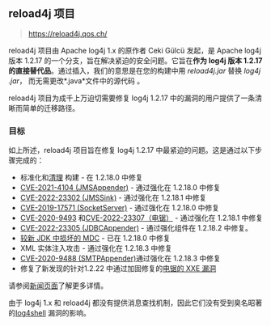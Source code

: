 ## reload4j 项目

> https://reload4j.qos.ch/

reload4j 项目由 Apache log4j 1.x 的原作者 Ceki Gülcü 发起，是 Apache log4j 版本 1.2.17 的一个分支，旨在解决紧迫的安全问题。它旨在**作为 log4j 版本 1.2.17 的直接替代品**。通过插入，我们的意思是在您的构建中用 *reload4j.jar* 替换 *log4j .jar*， 而无需更改*.java*文件中的源代码 。

reload4j 项目为成千上万迫切需要修复 log4j 1.2.17 中的漏洞的用户提供了一条清晰而简单的迁移路径。

### 目标

如上所述，reload4j 项目旨在修复 log4j 1.2.17 中最紧迫的问题。这是通过以下步骤完成的：

- 标准化和[清理](https://github.com/qos-ch/reload4j/issues/1) 构建 - 在 1.2.18.0 中修复
- [CVE-2021-4104 (JMSAppender)](https://cve.report/CVE-2021-4104) - 通过强化在 1.2.18.0 中修复
- [CVE-2022-23302 (JMSSink)](https://cve.report/CVE-2022-23302) - 通过强化在 1.2.18.1 中修复
- [CVE-2019-17571 (SocketServer)](https://cve.report/CVE-2019-17571) - 通过强化在 1.2.18.0 中修复
- [CVE-2020-9493](https://cve.report/CVE-2020-9493) 和[CVE-2022-23307（电锯）](https://cve.report/CVE-2022-23307) - 通过强化在 1.2.18.1 中修复
- [CVE-2022-23305 (JDBCAppender)](https://cve.report/CVE-2022-23305) - 通过强化组件在 1.2.18.2 中修复。
- [较新 JDK 中损坏的 MDC](https://github.com/qos-ch/reload4j/issues/4) - 已在 1.2.18.0 中修复
- XML 实体注入攻击 - 通过强化在 1.2.18.3 中修复
- [CVE-2020-9488 (SMTPAppender)](https://cve.report/CVE-2020-9488)通过强化在 1.2.18.3 中修复
- 修复了新发现的针对1.2.22 中通过加固修复的[电锯的 XXE 漏洞](https://github.com/qos-ch/reload4j/issues/53)

请参阅[新闻页面](https://reload4j.qos.ch/news.html)了解更多详情。

由于 log4j 1.x 和 reload4j 都没有提供消息查找机制，因此它们没有受到臭名昭著的[log4shell](https://www.slf4j.org/log4shell.html) 漏洞的影响。

